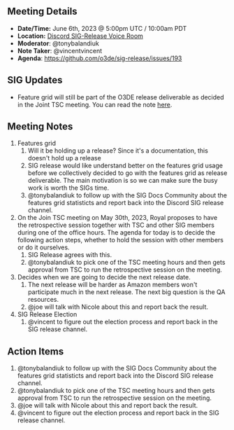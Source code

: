 ## Meeting Details

- **Date/Time:** June 6th, 2023 @ 5:00pm UTC / 10:00am PDT
- **Location:** [Discord SIG-Release Voice Room](https://discord.gg/Z2bzwCRJEz)
- **Moderator**: @tonybalandiuk
- **Note Taker**: @vincentvincent
- **Agenda**: https://github.com/o3de/sig-release/issues/193

## SIG Updates
- Feature grid will still be part of the O3DE release deliverable as decided in the Joint TSC meeting. You can read the note [here](https://github.com/o3de/sig-release/issues/191#issuecomment-1568709344).

## Meeting Notes
1. Features grid
   1. Will it be holding up a release? Since it's a documentation, this doesn't hold up a release
   2. SIG release would like understand better on the features grid usage before we collectively decided to go with the features grid as release deliverable. The main motivation is so we can make sure the busy work is worth the SIGs time.
   3. @tonybalandiuk to follow up with the SIG Docs Community about the features grid statisticts and report back into the Discord SIG release channel.
2. On the Join TSC meeting on May 30th, 2023, Royal proposes to have the retrospective session together with TSC and other SIG members during one of the office hours. The agenda for today is to decide the following action steps, whether to hold the session with other members or do it ourselves.
   1. SIG Release agrees with this.
   2. @tonybalandiuk to pick one of the TSC meeting hours and then gets approval from TSC to run the retrospective session on the meeting.
3. Decides when we are going to decide the next release date.
   1. The next release will be harder as Amazon members won't participate much in the next release. The next big question is the QA resources.
   2. @joe will talk with Nicole about this and report back the result.
4. SIG Release Election
   1. @vincent to figure out the election process and report back in the SIG release channel.

## Action Items
1. @tonybalandiuk to follow up with the SIG Docs Community about the features grid statisticts and report back into the Discord SIG release channel.
2. @tonybalandiuk to pick one of the TSC meeting hours and then gets approval from TSC to run the retrospective session on the meeting.
3. @joe will talk with Nicole about this and report back the result.
4. @vincent to figure out the election process and report back in the SIG release channel.
